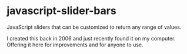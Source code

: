 # javascript-slider-bars
JavaScript sliders that can be customized to return any range of values.

I created this back in 2006 and just recently found it on my computer. Offering it here for improvements and for anyone to use.

